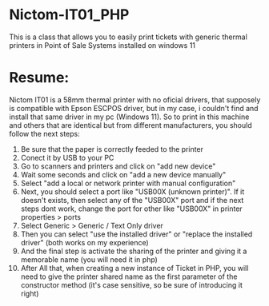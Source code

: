 # Nictom-IT01_PHP
This is a class that allows you to easily print tickets with generic thermal printers in Point of Sale Systems installed on windows 11

# Resume:
Nictom IT01 is a 58mm thermal printer with no oficial drivers, that supposely is compatible with Epson ESCPOS driver, but in my
case, i couldn't find and install that same driver in my pc (Windows 11). So to print in this machine and others that are identical
but from different manufacturers, you should follow the next steps:

1. Be sure that the paper is correctly feeded to the printer
2. Conect it by USB to your PC
3. Go to scanners and printers and click on "add new device"
4. Wait some seconds and click on "add a new device manually"
5. Select "add a local or network printer with manual configuration"
6. Next, you should select a port like "USB00X (unknown printer)". If it doesn't exists, then select any of the "USB00X" port and if the next steps dont work, change the port for other like "USB00X" in printer properties > ports
7. Select Generic > Generic / Text Only driver
8. Then you can select "use the installed driver" or "replace the installed driver" (both works on my experience)
9. And the final step is activate the sharing of the printer and giving it a memorable name (you will need it in php)
10. After All that, when creating a new instance of Ticket in PHP, you will need to give the printer shared name as the first parameter of the constructor method (it's case sensitive, so be sure of introducing it right)